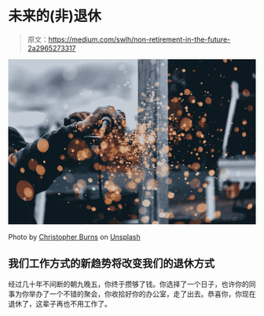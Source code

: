 # 未来的(非)退休

> 原文：<https://medium.com/swlh/non-retirement-in-the-future-2a2965273317>

![](img/3e1b91e38ef8827daf5d1af4a31d6eb2.png)

Photo by [Christopher Burns](https://unsplash.com/photos/8KfCR12oeUM?utm_source=unsplash&utm_medium=referral&utm_content=creditCopyText) on [Unsplash](https://unsplash.com/?utm_source=unsplash&utm_medium=referral&utm_content=creditCopyText)

## 我们工作方式的新趋势将改变我们的退休方式

经过几十年不间断的朝九晚五，你终于攒够了钱。你选择了一个日子，也许你的同事为你举办了一个不错的聚会，你收拾好你的办公室，走了出去。恭喜你，你现在退休了，这辈子再也不用工作了。